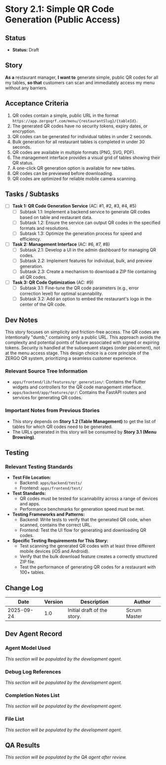<!-- Powered by BMAD™ Core -->

# Story 2.1: Simple QR Code Generation (Public Access)

## Status
- **Status:** Draft

## Story
**As a** restaurant manager,
**I want to** generate simple, public QR codes for all my tables,
**so that** customers can scan and immediately access my menu without any barriers.

## Acceptance Criteria
1. QR codes contain a simple, public URL in the format `https://app.zergoqrf.com/menu/{restaurantSlug}/{tableId}`.
2. The generated QR codes have no security tokens, expiry dates, or encryption.
3. QR codes can be generated for individual tables in under 2 seconds.
4. Bulk generation for all restaurant tables is completed in under 30 seconds.
5. QR codes are available in multiple formats (PNG, SVG, PDF).
6. The management interface provides a visual grid of tables showing their QR status.
7. A one-click QR generation option is available for new tables.
8. QR codes can be previewed before downloading.
9. QR codes are optimized for reliable mobile camera scanning.

## Tasks / Subtasks
- [ ] **Task 1: QR Code Generation Service** (AC: #1, #2, #3, #4, #5)
  - [ ] Subtask 1.1: Implement a backend service to generate QR codes based on table and restaurant data.
  - [ ] Subtask 1.2: Ensure the service can output QR codes in the specified formats and resolutions.
  - [ ] Subtask 1.3: Optimize the generation process for speed and efficiency.
- [ ] **Task 2: Management Interface** (AC: #6, #7, #8)
  - [ ] Subtask 2.1: Develop a UI in the admin dashboard for managing QR codes.
  - [ ] Subtask 2.2: Implement features for individual, bulk, and preview generation.
  - [ ] Subtask 2.3: Create a mechanism to download a ZIP file containing all QR codes.
- [ ] **Task 3: QR Code Optimization** (AC: #9)
  - [ ] Subtask 3.1: Fine-tune the QR code parameters (e.g., error correction level) for optimal scannability.
  - [ ] Subtask 3.2: Add an option to embed the restaurant's logo in the center of the QR code.

## Dev Notes
This story focuses on simplicity and friction-free access. The QR codes are intentionally "dumb," containing only a public URL. This approach avoids the complexity and potential points of failure associated with signed or expiring tokens. Security is handled at the subsequent stages (order placement), not at the menu access stage. This design choice is a core principle of the ZERGO QR system, prioritizing a seamless customer experience.

### Relevant Source Tree Information
- `apps/frontend/lib/features/qr_generation/`: Contains the Flutter widgets and controllers for the QR code management interface.
- `apps/backend/app/features/qr/`: Contains the FastAPI routers and services for generating QR codes.

### Important Notes from Previous Stories
- This story depends on **Story 1.2 (Table Management)** to get the list of tables for which QR codes need to be generated.
- The URLs generated in this story will be consumed by **Story 3.1 (Menu Browsing)**.

## Testing
### Relevant Testing Standards
- **Test File Location:**
  - Backend: `apps/backend/tests/`
  - Frontend: `apps/frontend/test/`
- **Test Standards:**
  - QR codes must be tested for scannability across a range of devices and apps.
  - Performance benchmarks for generation speed must be met.
- **Testing Frameworks and Patterns:**
  - Backend: Write tests to verify that the generated QR code, when scanned, contains the correct URL.
  - Frontend: Test the UI flow for generating and downloading QR codes.
- **Specific Testing Requirements for This Story:**
  - Test scanning the generated QR codes with at least three different mobile devices (iOS and Android).
  - Verify that the bulk download feature creates a correctly structured ZIP file.
  - Test the performance of generating QR codes for a restaurant with 100+ tables.

## Change Log
| Date       | Version | Description                 | Author       |
|------------|---------|-----------------------------|--------------|
| 2025-09-24 | 1.0     | Initial draft of the story. | Scrum Master |

## Dev Agent Record
### Agent Model Used
*This section will be populated by the development agent.*

### Debug Log References
*This section will be populated by the development agent.*

### Completion Notes List
*This section will be populated by the development agent.*

### File List
*This section will be populated by the development agent.*

## QA Results
*This section will be populated by the QA agent after review.*
